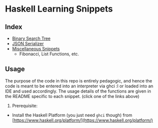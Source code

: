 # Haskell Learning Snippets
## Index
- [Binary Search Tree](./binary-search-tree#binary-search-tree)
- [JSON Serializer](./json)
- [Miscellaneous Snippets](./misc-snippets/README.md)
  - Fibonacci, List Functions, etc.

## Usage
The purpose of the code in this repo is entirely pedagogic, and hence the code is meant to be entered into an interpreter via ghci :l or loaded into an IDE and used accordingly. The usage details of the functions are given in the README specific to each snippet. (click one of the links above)

1. Prerequisite:
* Install the Haskell Platform (you just need `ghci` though) from [https://www.haskell.org/platform/](https://www.haskell.org/platform/)
